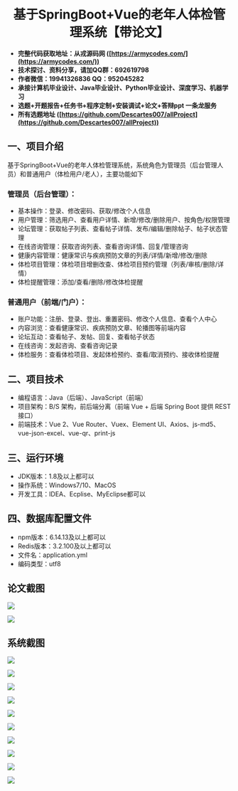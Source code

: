 ﻿<h1 align="center">基于SpringBoot+Vue的老年人体检管理系统【带论文】</h1></p>

- <b>完整代码获取地址：从戎源码网 ([https://armycodes.com/](https://armycodes.com/))</b>
- <b>技术探讨、资料分享，请加QQ群：692619798</b>
- <b>作者微信：19941326836  QQ：952045282</b>
- <b>承接计算机毕业设计、Java毕业设计、Python毕业设计、深度学习、机器学习</b>
- <b>选题+开题报告+任务书+程序定制+安装调试+论文+答辩ppt 一条龙服务</b>
- <b>所有选题地址 ([https://github.com/Descartes007/allProject](https://github.com/Descartes007/allProject)) </b>

## 一、项目介绍

基于SpringBoot+Vue的老年人体检管理系统，系统角色为管理员（后台管理人员）和普通用户（体检用户/老人），主要功能如下
### 管理员（后台管理）：
- 基本操作：登录、修改密码、获取/修改个人信息
- 用户管理：筛选用户、查看用户详情、新增/修改/删除用户、按角色/权限管理
- 论坛管理：获取帖子列表、查看帖子详情、发布/编辑/删除帖子、帖子状态管理
- 在线咨询管理：获取咨询列表、查看咨询详情、回复/管理咨询
- 健康内容管理：健康常识与疾病预防文章的列表/详情/新增/修改/删除
- 体检项目管理：体检项目增删改查、体检项目预约管理（列表/审核/删除/详情）
- 体检提醒管理：添加/查看/删除/修改体检提醒
### 普通用户（前端/门户）：
- 账户功能：注册、登录、登出、重置密码、修改个人信息、查看个人中心
- 内容浏览：查看健康常识、疾病预防文章、轮播图等前端内容
- 论坛互动：查看帖子、发帖、回复、查看帖子状态
- 在线咨询：发起咨询、查看咨询记录
- 体检服务：查看体检项目、发起体检预约、查看/取消预约、接收体检提醒

## 二、项目技术

- 编程语言：Java（后端）、JavaScript（前端）
- 项目架构：B/S 架构，前后端分离（前端 Vue + 后端 Spring Boot 提供 REST 接口）
- 前端技术：Vue 2、Vue Router、Vuex、Element UI、Axios、js-md5、vue-json-excel、vue-qr、print-js


## 三、运行环境

- JDK版本：1.8及以上都可以
- 操作系统：Windows7/10、MacOS
- 开发工具：IDEA、Ecplise、MyEclipse都可以

## 四、数据库配置文件

- npm版本：6.14.13及以上都可以
- Redis版本：3.2.100及以上都可以
- 文件名：application.yml
- 编码类型：utf8

## 论文截图

![](screenshot/1.png)

![](screenshot/2.png)

## 系统截图

![](screenshot/3.png)

![](screenshot/4.png)

![](screenshot/5.png)

![](screenshot/6.png)

![](screenshot/7.png)

![](screenshot/8.png)

![](screenshot/9.png)

![](screenshot/10.png)

![](screenshot/11.png)

![](screenshot/12.png)
